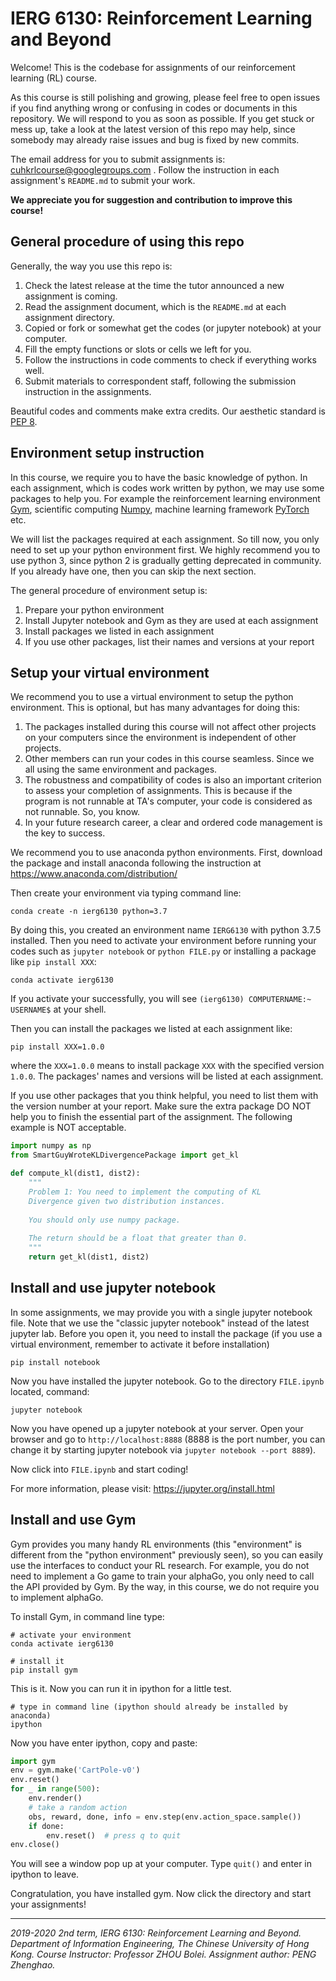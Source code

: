 # IERG 6130: Reinforcement Learning and Beyond

Welcome! This is the codebase for assignments of our reinforcement learning (RL) course. 

As this course is still polishing and growing, please feel free to open issues if you find anything wrong or confusing in codes or documents in this repository. We will respond to you as soon as possible. If you get stuck or mess up, take a look at the latest version of this repo may help, since somebody may already raise issues and bug is fixed by new commits.

The email address for you to submit assignments is: cuhkrlcourse@googlegroups.com . Follow the instruction in each assignment's `README.md` to submit your work.

**We appreciate you for suggestion and contribution to improve this course!**



## General procedure of using this repo

Generally, the way you use this repo is:

1. Check the latest release at the time the tutor announced a new assignment is coming.
2. Read the assignment document, which is the `README.md` at each assignment directory.
3. Copied or fork or somewhat get the codes (or jupyter notebook) at your computer.
4. Fill the empty functions or slots or cells we left for you.
5. Follow the instructions in code comments to check if everything works well.
6. Submit materials to correspondent staff, following the submission instruction in the assignments.

Beautiful codes and comments make extra credits. Our aesthetic standard is [PEP 8](https://www.python.org/dev/peps/pep-0008/).



## Environment setup instruction

In this course, we require you to have the basic knowledge of python. In each assignment, which is codes work written by python, we may use some packages to help you. For example the reinforcement learning environment [Gym](https://gym.openai.com/), scientific computing [Numpy](https://numpy.org/), machine learning framework [PyTorch](https://pytorch.org/) etc.

We will list the packages required at each assignment. So till now, you only need to set up your python environment first. We highly recommend you to use python 3, since python 2 is gradually getting deprecated in community. If you already have one, then you can skip the next section.

The general procedure of environment setup is:

1. Prepare your python environment
2. Install Jupyter notebook and Gym as they are used at each assignment
3. Install packages we listed in each assignment
4. If you use other packages, list their names and versions at your report



## Setup your virtual environment

We recommend you to use a virtual environment to setup the python environment. This is optional, but has many advantages for doing this:

1. The packages installed during this course will not affect other projects on your computers since the environment is independent of other projects.
2. Other members can run your codes in this course seamless. Since we all using the same environment and packages.
3. The robustness and compatibility of codes is also an important criterion to assess your completion of assignments. This is because if the program is not runnable at TA's computer, your code is considered as not runnable. So, you know.
4. In your future research career, a clear and ordered code management is the key to success.

We recommend you to use anaconda python environments. First, download the package and install anaconda following the instruction at https://www.anaconda.com/distribution/

Then create your environment via typing command line:

```
conda create -n ierg6130 python=3.7
```

By doing this, you created an environment name `IERG6130` with python 3.7.5 installed. Then you need to activate your environment before running your codes such as `jupyter notebook` or `python FILE.py` or installing a package like `pip install XXX`:

```
conda activate ierg6130
```

If you activate your successfully, you will see `(ierg6130) COMPUTERNAME:~ USERNAME$` at your shell.

Then you can install the packages we listed at each assignment like:

```
pip install XXX=1.0.0
```

where the `XXX=1.0.0` means to install package `XXX` with the specified version `1.0.0`. The packages' names and versions will be listed at each assignment.

If you use other packages that you think helpful, you need to list them with the version number at your report. Make sure the extra package DO NOT help you to finish the essential part of the assignment. The following example is NOT acceptable.

```python
import numpy as np
from SmartGuyWroteKLDivergencePackage import get_kl

def compute_kl(dist1, dist2):
    """
    Problem 1: You need to implement the computing of KL
    Divergence given two distribution instances.
    
    You should only use numpy package.
    
    The return should be a float that greater than 0.
    """
    return get_kl(dist1, dist2)
```



## Install and use  jupyter notebook

In some assignments, we may provide you with a single jupyter notebook file. Note that we use the "classic jupyter notebook" instead of the latest jupyter lab. Before you open it, you need to install the package (if you use a virtual environment, remember to activate it before installation)

```
pip install notebook
```

Now you have installed the jupyter notebook. Go to the directory  `FILE.ipynb` located, command:

```
jupyter notebook
```

Now you have opened up a jupyter notebook at your server. Open your browser and go to `http://localhost:8888`  (8888 is the port number, you can change it by starting jupyter notebook via `jupyter notebook --port 8889`).

Now click into `FILE.ipynb` and start coding!

For more information, please visit: https://jupyter.org/install.html



## Install and use Gym

Gym provides you many handy RL environments (this "environment" is different from the "python environment" previously seen), so you can easily use the interfaces to conduct your RL research. For example, you do not need to implement a Go game to train your alphaGo, you only need to call the API provided by Gym. By the way, in this course, we do not require you to implement alphaGo.

To install Gym, in command line type:

```
# activate your environment
conda activate ierg6130

# install it
pip install gym
```

This is it. Now you can run it in ipython for a little test.

```
# type in command line (ipython should already be installed by anaconda)
ipython
```

Now you have enter ipython, copy and paste:

```python
import gym
env = gym.make('CartPole-v0')
env.reset()
for _ in range(500):
    env.render()
    # take a random action
    obs, reward, done, info = env.step(env.action_space.sample())
    if done:
        env.reset()  # press q to quit
env.close()
```

You will see a window pop up at your computer. Type `quit()` and enter in ipython to leave. 

Congratulation, you have installed gym. Now click the directory and start your assignments! 



------

*2019-2020 2nd term, IERG 6130: Reinforcement Learning and Beyond. Department of Information Engineering, The Chinese University of Hong Kong. Course Instructor: Professor ZHOU Bolei. Assignment author: PENG Zhenghao.*